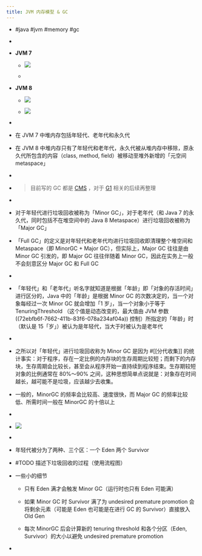 ```yaml
---
title: JVM 内存模型 & GC
---
```


- #java #jvm #memory #gc

- 

- **JVM 7**
	 - ![](https://firebasestorage.googleapis.com/v0/b/firescript-577a2.appspot.com/o/imgs%2Fapp%2Fsingee-chaos%2FUNd1b7htoD.png?alt=media&token=a99038b3-e93a-4f63-950d-cd1da2d09c88)

	 - 

- **JVM 8**
	 - ![](https://firebasestorage.googleapis.com/v0/b/firescript-577a2.appspot.com/o/imgs%2Fapp%2Fsingee-chaos%2Fs531P3D9kn.png?alt=media&token=f9f033a6-c15c-43fa-9e0c-107af6756e83)

	 - ![](https://firebasestorage.googleapis.com/v0/b/firescript-577a2.appspot.com/o/imgs%2Fapp%2Fsingee-chaos%2FoTyfceHL7O.png?alt=media&token=f4ed7152-33e9-47a0-b915-969237f531a9)

- 

- 在 JVM 7 中堆内存包括年轻代、老年代和永久代

- 在 JVM 8 中堆内存只有了年轻代和老年代，永久代被从堆内存中移除，原永久代所包含的内容（class, method, field）被移动至堆外新增的「元空间 metaspace」

- 

- > 目前写的 GC 都是 [CMS](https://docs.oracle.com/javase/8/docs/technotes/guides/vm/gctuning/cms.html) ，对于 [G1](https://docs.oracle.com/javase/9/gctuning/garbage-first-garbage-collector.htm#JSGCT-GUID-ED3AB6D3-FD9B-4447-9EDF-983ED2F7A573) 相关的后续再整理

- 

- 对于年轻代进行垃圾回收被称为「Minor GC」，对于老年代（和 Java 7 的永久代，同时包括不在堆空间中的 Java 8 Metaspace）进行垃圾回收被称为「Major GC」

- 「Full GC」的定义是对年轻代和老年代均进行垃圾回收即清理整个堆空间和 Metaspace（即 MinorGC + Major GC），但实际上，Major GC 往往是由 Minor GC 引发的，即 Major GC 往往伴随着 Minor GC，因此在实务上一般不会刻意区分 Major GC 和 Full GC

- 

- 「年轻代」和「老年代」听名字就知道是根据「年龄」即「对象的存活时间」进行区分的，Java 中的「年龄」是根据 Minor GC 的次数决定的，当一个对象每经过一次 Minor GC 就会增加「1 岁」，当一个对象小于等于 TenuringThreshold （这个值是动态改变的，最大值由 JVM 参数 ((72ebfb6f-7662-411b-83f6-078a234af04a)) 控制）所指定的「年龄」时（默认是 15「岁」）被认为是年轻代，当大于时被认为是老年代

- 

- 之所以对「年轻代」进行垃圾回收称为 Minor GC 是因为 #[[分代收集]] 的统计事实：对于程序，存在一定比例的内存块的生存周期比较短；而剩下的内存块，生存周期会比较长，甚至会从程序开始一直持续到程序结束。生存期较短对象的比例通常在 80%～90% 之间，这种思想简单点说就是：对象存在时间越长，越可能不是垃圾，应该越少去收集。

- 一般的，MinorGC 的频率会比较高、速度很快，而 Major GC 的频率比较低、所需时间一般在 MinorGC 的十倍以上

- 

- ![](https://firebasestorage.googleapis.com/v0/b/firescript-577a2.appspot.com/o/imgs%2Fapp%2Fsingee-chaos%2FoTyfceHL7O.png?alt=media&token=f4ed7152-33e9-47a0-b915-969237f531a9)

- 

- 年轻代被分为了两种、三个区：一个 Eden 两个 Survivor

- #TODO 描述下垃圾回收的过程（使用流程图）

- 一些小的细节
	 - 只有 Eden 满才会触发 Minor GC（运行时也只有 Eden 可能满）

	 - 如果 Minor GC 时 Survivor 满了为 undesired premature promotion 会将剩余元素（可能是 Eden 也可能是在进行 GC 的 Survivor）直接放入 Old Gen

	 - 每次 MinorGC 后会计算新的 tenuring threshold 和各个分区（Eden, Survivor）的大小以避免 undesired premature promotion

- 
